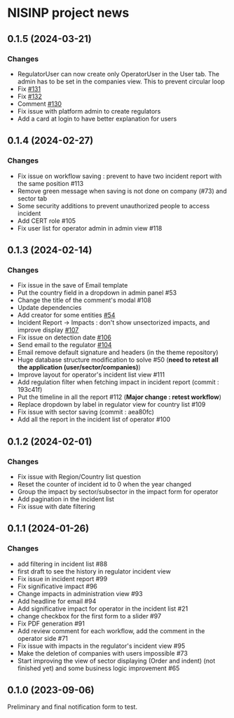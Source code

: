 NISINP project news
===================


##  0.1.5 (2024-03-21)

### Changes

- RegulatorUser can now create only OperatorUser in the User tab. The admin has to be set in the companies view. This to prevent circular loop
- Fix [#131](https://github.com/informed-governance-project/NISINP/issues/131)
- Fix [#132](https://github.com/informed-governance-project/NISINP/issues/132)
- Comment [#130](https://github.com/informed-governance-project/NISINP/issues/130)
- Fix issue with platform admin to create regulators
- Add a card at login to have better explanation for users


##  0.1.4 (2024-02-27)

### Changes

- Fix issue on workflow saving : prevent to have two incident report with the same position #113
- Remove green message when saving is not done on company (#73) and sector tab
- Some security additions to prevent unauthorized people to access incident
- Add CERT role #105
- Fix user list for operator admin in admin view #118


##  0.1.3 (2024-02-14)

### Changes

- Fix issue in the save of Email template
- Put the country field in a dropdown in admin panel #53
- Change the title of the comment's modal #108
- Update dependencies
- Add creator for some entities [#54](https://github.com/informed-governance-project/NISINP/issues/54)
- Incident Report -> Impacts : don't show unsectorized impacts, and improve display [#107](https://github.com/informed-governance-project/NISINP/issues/107)
- Fix issue on detection date [#106](https://github.com/informed-governance-project/NISINP/issues/106)
- Send email to the regulator [#104](https://github.com/informed-governance-project/NISINP/issues/104)
- Email remove default signature and headers (in the theme repository)
- Huge database structure modification to solve #50
  (**need to retest all the application (user/sector/companies)**)
- Improve layout for operator's incident list view #111
- Add regulation filter when fetching impact in incident report (commit : 193c41f)
- Put the timeline in all the report #112 (**Major change : retest workflow**)
- Replace dropdown by label in regulator view for country list #109
- Fix issue with sector saving (commit : aea80fc)
- Add all the report in the incident list of operator #100


## 0.1.2 (2024-02-01)

### Changes

- Fix issue with Region/Country list question
- Reset the counter of incident id to 0 when the year changed
- Group the impact by sector/subsector in the impact form for operator
- Add pagination in the incident list
- Fix issue with date filtering


## 0.1.1 (2024-01-26)

### Changes

- add filtering in incident list #88
- first draft to see the history in regulator incident view
- Fix issue in incident report #99
- Fix significative impact #96
- Change impacts in administration view #93
- Add headline for email #94
- Add significative impact for operator in the incident list #21
- change checkbox for the first form to a slider #97
- Fix PDF generation #91
- Add review comment for each workflow, add the comment in the operator side #71
- Fix issue with impacts in the regulator's incident view #95
- Make the deletion of companies with users impossible #73
- Start improving the view of sector displaying (Order and indent)
  (not finished yet) and some business logic improvement #65


## 0.1.0 (2023-09-06)

Preliminary and final notification form to test.

